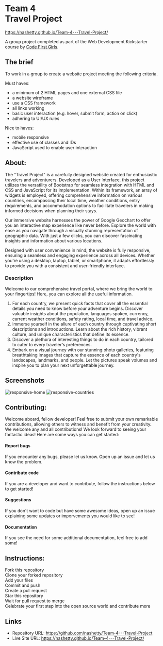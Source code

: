 # Team 4 <br/> Travel Project
https://nashetty.github.io/Team-4---Travel-Project/

A group project completed as part of the Web Development Kickstarter course by [Code First Girls](https://codefirstgirls.com).

## The brief

To work in a group to create a website project meeting the following criteria.

Must haves:

- a minimum of 2 HTML pages and one external CSS file
- a website wireframe
- use a CSS framework
- all links working
- basic user interaction (e.g. hover, submit form, action on click)
- adhering to UI/UX rules

Nice to haves: 

- mobile responsive
- effective use of classes and IDs
- JavaScript used to enable user interaction

## About:
The "Travel Project" is a carefully designed website created for enthusiastic travelers and adventurers.
Developed as a User Interface, this project utilizes the versatility of Bootstrap for seamless integration with HTML and CSS and JavaScript for its implementation. Within its framework, an array of widgets is employed, offering comprehensive information on various countries, encompassing their local time, weather conditions, entry requirements, and accommodation options to facilitate travelers in making informed decisions when planning their stays.

Our immersive website  harnesses the power of Google Geochart to offer you an interactive map experience like never before. Explore the world with ease as you navigate through a visually stunning representation of geographic data. With just a few clicks, you can discover fascinating insights and information about various locations.

Designed with user convenience in mind, the website is fully responsive, ensuring a seamless and engaging experience across all devices. Whether you're using a desktop, laptop, tablet, or smartphone, it adapts effortlessly to provide you with a consistent and user-friendly interface.

### Description
Welcome to our comprehensive travel portal, where we bring the world to your fingertips! Here, you can explore all the useful information.

1. For each country, we present quick facts that cover all the essential details you need to know before your adventure begins. Discover valuable insights about the population, languages spoken, currency, current weather conditions, safety rating, local time, and travel advice.
2. Immerse yourself in the allure of each country through captivating short descriptions and introductions. Learn about the rich history, vibrant culture, and unique characteristics that define its essence.
3. Discover a plethora of interesting things to do in each country, tailored to cater to every traveler's preferences.
4. Embark on a visual journey with our stunning photo galleries, featuring breathtaking images that capture the essence of each country's landscapes, landmarks, and people. Let the pictures speak volumes and inspire you to plan your next unforgettable journey.

## Screenshots

![responsive-home](https://github.com/nashetty/Team-4---Travel-Project/assets/110870202/60bff9ca-8628-41da-baa5-7fd0beaf3153)
![responsive-countries](https://github.com/nashetty/Team-4---Travel-Project/assets/110870202/25691ea4-8034-4c08-b732-a15f9f662d08)

## Contributing:
Welcome aboard, fellow developer! Feel free to submit your own remarkable contributions, allowing others to witness and benefit from your creativity. We welcome any and all contributions! We look forward to seeing your fantastic ideas! Here are some ways you can get started:

#### Report bugs 
If you encounter any bugs, please let us know. Open up an issue and let us know the problem.
#### Contribute code 
If you are a developer and want to contribute, follow the instructions below to get started!
#### Suggestions
If you don't want to code but have some awesome ideas, open up an issue explaining some updates or imporvements you would like to see!

#### Documentation 
If you see the need for some additional documentation, feel free to add some!

## Instructions:

Fork this repository  
Clone your forked repository  
Add your files  
Commit and push  
Create a pull request  
Star this repository  
Wait for pull request to merge  
Celebrate your first step into the open source world and contribute more

## Links

- Repository URL: https://github.com/nashetty/Team-4---Travel-Project
- Live Site URL: https://nashetty.github.io/Team-4---Travel-Project/
